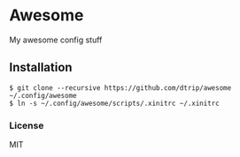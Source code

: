 # Awesome
My awesome config stuff


## Installation
```
$ git clone --recursive https://github.com/dtrip/awesome ~/.config/awesome
$ ln -s ~/.config/awesome/scripts/.xinitrc ~/.xinitrc
```

### License

MIT 

